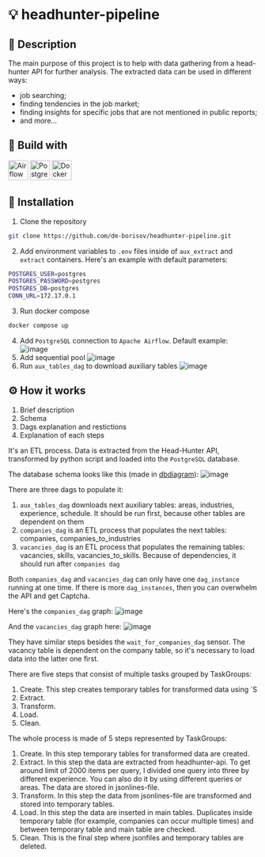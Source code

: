 # :bulb: headhunter-pipeline

## :page_facing_up: Description
The main purpose of this project is to help with data gathering from a head-hunter API for further analysis. The extracted data can be used in different ways:
- job searching;
- finding tendencies in the job market;
- finding insights for specific jobs that are not mentioned in public reports;
- and more...

## :toolbox: Build with
<div>
  <img alt="Airflow" src="https://github.com/dm-borisov/dm-borisov/assets/141336932/ee6ac6d5-a8f5-4e1c-aae1-4debabd711dc" height=40 width=40 />
  <img alt="PostgreSQL" src="https://cdn.jsdelivr.net/gh/devicons/devicon/icons/postgresql/postgresql-original.svg" height=40 width=40 />
  <img alt="Docker" src="https://cdn.jsdelivr.net/gh/devicons/devicon/icons/docker/docker-original.svg" height=40 width=40 />
</div>

## :construction: Installation
1. Clone the repository
```sh
git clone https://github.com/dm-borisov/headhunter-pipeline.git
```
2. Add environment variables to `.env` files inside of `aux_extract` and `extract` containers. Here's an example with default parameters:
```sh
POSTGRES_USER=postgres
POSTGRES_PASSWORD=postgres
POSTGRES_DB=postgres
CONN_URL=172.17.0.1
```
3. Run docker compose
```sh
docker compose up
```
4. Add `PostgreSQL` connection to `Apache Airflow`. Default example:
![image](https://github.com/dm-borisov/headhunter-pipeline/assets/141336932/2f04683c-4daa-4649-ab8c-ebc3d389d378)
5. Add sequential pool
![image](https://github.com/dm-borisov/headhunter-pipeline/assets/141336932/ce39c1cc-c6b5-4027-bb92-ccec54137944)
6. Run `aux_tables_dag` to download auxiliary tables
![image](https://github.com/dm-borisov/headhunter-pipeline/assets/141336932/557ba05a-2212-4b36-b09c-ba4a530e3fa0)

## :gear: How it works

1. Brief description
3. Schema
4. Dags explanation and restictions
5. Explanation of each steps

It's an ETL process. Data is extracted from the Head-Hunter API, transformed by python script and loaded into the `PostgreSQL` database.

The database schema looks like this (made in [dbdiagram](https://dbdiagram.io/d)):
![image](https://github.com/dm-borisov/headhunter-pipeline/assets/141336932/d9c9c374-fbfd-4848-976c-7b9ff8a49a62)

There are three dags to populate it:
1. `aux_tables_dag` downloads next auxiliary tables: areas, industries, experience, schedule. It should be run first, because other tables are dependent on them
2. `companies_dag` is an ETL process that populates the next tables: companies, companies_to_industries
3. `vacancies_dag` is an ETL process that populates the remaining tables: vacancies, skills, vacancies_to_skills. Because of dependencies, it should run after `companies dag`

Both `companies_dag` and `vacancies_dag` can only have one `dag_instance` running at one time. If there is more `dag_instances`, then you can overwhelm the API and get Captcha.
 
Here's the `companies_dag` graph:
![image](https://github.com/dm-borisov/headhunter-pipeline/assets/141336932/5513aa51-822f-4889-960c-079ec78cf9ca)

And the `vacancies_dag` graph here:
![image](https://github.com/dm-borisov/headhunter-pipeline/assets/141336932/98171735-8ac7-4a9f-9028-cd5ee11ba385)

They have similar steps besides the `wait_for_companies_dag` sensor. The vacancy table is dependent on the company table, so it's necessary to load data into the latter one first.

There are five steps that consist of multiple tasks grouped by TaskGroups:
1. Create. This step creates temporary tables for transformed data using `S 
2. Extract.
3. Transform.
4. Load.
5. Clean.

The whole process is made of 5 steps represented by TaskGroups:
1. Create. In this step temporary tables for transformed data are created.
2. Extract. In this step the data are extracted from headhunter-api. To get around limit of 2000 items per query, I divided one query into three by different experience. You can also do it by using different queries or areas. The data are stored in jsonlines-file.
4. Transform. In this step the data from jsonlines-file are transformed and stored into temporary tables.
5. Load. In this step the data are inserted in main tables. Duplicates inside temporary table (for example, companies can occur multiple times) and between temporary table and main table are checked.
6. Clean. This is the final step where jsonfiles and temporary tables are deleted.
